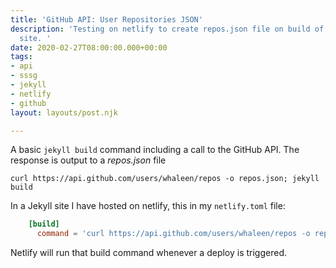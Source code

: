 ```yaml
---
title: 'GitHub API: User Repositories JSON'
description: 'Testing on netlify to create repos.json file on build of any static
  site. '
date: 2020-02-27T08:00:00.000+00:00
tags:
- api
- sssg
- jekyll
- netlify
- github
layout: layouts/post.njk

---
```

A basic `jekyll build` command including a call to the GitHub API. The response is output to a _repos.json_ file

``` shell
curl https://api.github.com/users/whaleen/repos -o repos.json; jekyll build
```

In a Jekyll site I have hosted on netlify, this in my `netlify.toml` file:

``` toml
    [build]
      command = 'curl https://api.github.com/users/whaleen/repos -o repos.json; jekyll build'
```

Netlify will run that build command whenever a deploy is triggered.